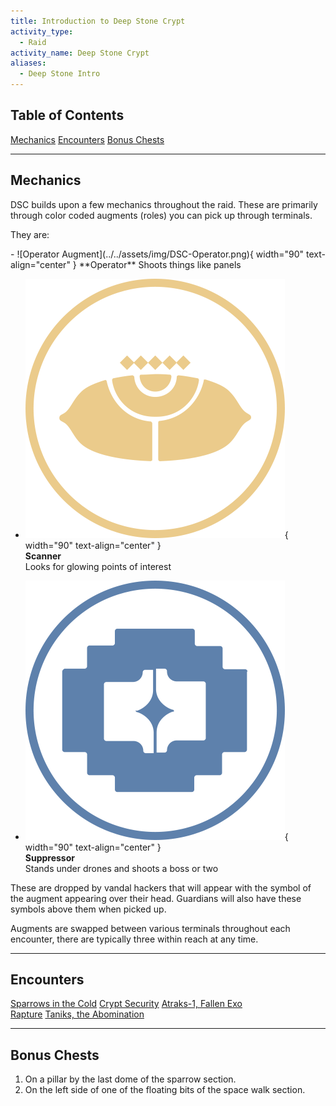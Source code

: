 ```yaml
---  
title: Introduction to Deep Stone Crypt  
activity_type:  
  - Raid  
activity_name: Deep Stone Crypt  
aliases:  
  - Deep Stone Intro  
---  
```

  
## Table of Contents  
  
[Mechanics](#mechanics)
[Encounters](#encounters)
[Bonus Chests](#bonus-chests)
  
---  
  
## Mechanics  
  
DSC builds upon a few mechanics throughout the raid. These are primarily through color coded augments (roles) you can pick up through terminals.  
  
They are:  
<div class="grid cards" markdown>
- ![Operator Augment](../../assets/img/DSC-Operator.png){ width="90" text-align="center" }
**Operator**  
Shoots things like panels  
  
- ![Scanner Augment](../../assets/img/DSC-Scanner.png){ width="90" text-align="center" }  
**Scanner**  
Looks for glowing points of interest  
  
- ![Suppressor Augment](../../assets/img/DSC-Suppressor.png){ width="90" text-align="center" }  
**Suppressor**  
Stands under drones and shoots a boss or two  
</div>
  
These are dropped by vandal hackers that will appear with the symbol of the augment appearing over their head. Guardians will also have these symbols above them when picked up.  
  
Augments are swapped between various terminals throughout each encounter, there are typically three within reach at any time.  
  
---  
  
## Encounters  
  
[Sparrows in the Cold](1-Sparrow.md)
[Crypt Security](2-Crypt-Security.md)
[Atraks-1, Fallen Exo](3-Atraks-1.md)  
[Rapture](4-Rapture.md)
[Taniks, the Abomination](5-Taniks.md)
  
---  
  
## Bonus Chests  
  
1. On a pillar by the last dome of the sparrow section.  
2. On the left side of one of the floating bits of the space walk section.